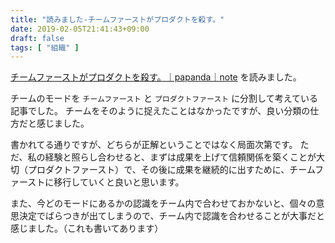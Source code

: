 ```yaml
---
title: "読みました-チームファーストがプロダクトを殺す。"
date: 2019-02-05T21:41:43+09:00
draft: false
tags: [ "組織" ]
---
```


[チームファーストがプロダクトを殺す。｜papanda｜note](https://note.mu/papanda0806/n/n089037da9312) を読みました。

チームのモードを `チームファースト` と `プロダクトファースト` に分割して考えている記事でした。
チームをそのように捉えたことはなかったですが、良い分類の仕方だと感じました。

書かれてる通りですが、どちらが正解ということではなく局面次第です。
ただ、私の経験と照らし合わせると、まずは成果を上げて信頼関係を築くことが大切（プロダクトファースト）で、その後に成果を継続的に出すために、チームファーストに移行していくと良いと思います。

また、今どのモードにあるかの認識をチーム内で合わせておかないと、個々の意思決定でばらつきが出てしまうので、チーム内で認識を合わせることが大事だと感じました。（これも書いてあります）
